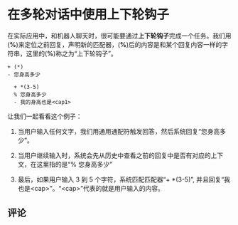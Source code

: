 # 在多轮对话中使用上下轮钩子

在实际应用中，和机器人聊天时，很可能要通过**上下轮钩子**完成一个任务。我们用(**%**)来定位之前回复，声明新的匹配器，(**%**)后的内容是和某个回复内容一样的字符串，这里的(**%**)称之为“上下轮钩子”。

```
+ (*)
- 您身高多少

  + *(3-5)
  % 您身高多少
  - 我的身高也是<cap1>
```

让我们一起看看这个例子：

1. 当用户输入任何文字，我们用通用通配符触发回答，然后系统回复“您身高多少”。

2. 当用户继续输入时，系统会先从历史中查看之前的回复中是否有对应的上下文，在这里指的是“% 您身高多少”

3. 最后，如果用户输入 3 到 5 个字符，系统匹配匹配器“+ \*(3-5)”, 并且回复“我也是&#60;cap&#62;”。“&#60;cap&#62;”代表的就是用户输入的内容。

## 评论

<script src="https://utteranc.es/client.js"
        repo="chatopera/docs"
        issue-term="pathname"
        label="Comment"
        theme="github-light"
        crossorigin="anonymous"
        async>
</script>
